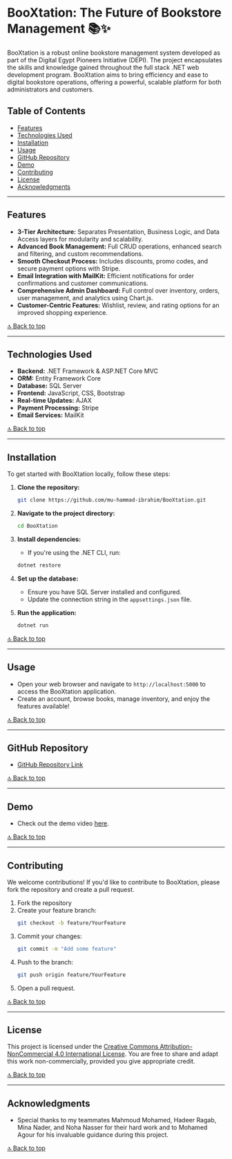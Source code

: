 # BooXtation: The Future of Bookstore Management 📚✨

BooXtation is a robust online bookstore management system developed as part of the Digital Egypt Pioneers Initiative (DEPI). The project encapsulates the skills and knowledge gained throughout the full stack .NET web development program. BooXtation aims to bring efficiency and ease to digital bookstore operations, offering a powerful, scalable platform for both administrators and customers.

## Table of Contents
- [Features](#features)
- [Technologies Used](#technologies-used)
- [Installation](#installation)
- [Usage](#usage)
- [GitHub Repository](#github-repository)
- [Demo](#demo)
- [Contributing](#contributing)
- [License](#license)
- [Acknowledgments](#acknowledgments)

---

## Features

- **3-Tier Architecture:** Separates Presentation, Business Logic, and Data Access layers for modularity and scalability.
- **Advanced Book Management:** Full CRUD operations, enhanced search and filtering, and custom recommendations.
- **Smooth Checkout Process:** Includes discounts, promo codes, and secure payment options with Stripe.
- **Email Integration with MailKit:** Efficient notifications for order confirmations and customer communications.
- **Comprehensive Admin Dashboard:** Full control over inventory, orders, user management, and analytics using Chart.js.
- **Customer-Centric Features:** Wishlist, review, and rating options for an improved shopping experience.

[🔝 Back to top](#table-of-contents)

---

## Technologies Used

- **Backend:** .NET Framework & ASP.NET Core MVC
- **ORM:** Entity Framework Core
- **Database:** SQL Server
- **Frontend:** JavaScript, CSS, Bootstrap
- **Real-time Updates:** AJAX
- **Payment Processing:** Stripe
- **Email Services:** MailKit

[🔝 Back to top](#table-of-contents)

---

## Installation

To get started with BooXtation locally, follow these steps:

1. **Clone the repository:**
   ```bash
   git clone https://github.com/mu-hammad-ibrahim/BooXtation.git
   ```

2. **Navigate to the project directory:**
   ```bash
   cd BooXtation
   ```

3. **Install dependencies:**
   - If you're using the .NET CLI, run:
   ```bash
   dotnet restore
   ```

4. **Set up the database:**
   - Ensure you have SQL Server installed and configured.
   - Update the connection string in the `appsettings.json` file.

5. **Run the application:**
   ```bash
   dotnet run
   ```

[🔝 Back to top](#table-of-contents)

---

## Usage

- Open your web browser and navigate to `http://localhost:5000` to access the BooXtation application.
- Create an account, browse books, manage inventory, and enjoy the features available!

[🔝 Back to top](#table-of-contents)

---

## GitHub Repository

- [GitHub Repository Link](https://github.com/mu-hammad-ibrahim/BooXtation)

[🔝 Back to top](#table-of-contents)

---

## Demo

- Check out the demo video [here](https://drive.google.com/file/d/1L6lZ36MLTaOkiCkdSi76M2qDyeuWJGGm/view?usp=sharing).

[🔝 Back to top](#table-of-contents)

---

## Contributing

We welcome contributions! If you'd like to contribute to BooXtation, please fork the repository and create a pull request.

1. Fork the repository
2. Create your feature branch:
   ```bash
   git checkout -b feature/YourFeature
   ```
3. Commit your changes:
   ```bash
   git commit -m "Add some feature"
   ```
4. Push to the branch:
   ```bash
   git push origin feature/YourFeature
   ```
5. Open a pull request.

[🔝 Back to top](#table-of-contents)

---

## License

This project is licensed under the [Creative Commons Attribution-NonCommercial 4.0 International License](LICENSE.md). You are free to share and adapt this work non-commercially, provided you give appropriate credit.

[🔝 Back to top](#table-of-contents)

---

## Acknowledgments

- Special thanks to my teammates Mahmoud Mohamed, Hadeer Ragab, Mina Nader, and Noha Nasser for their hard work and to Mohamed Agour for his invaluable guidance during this project.

[🔝 Back to top](#table-of-contents) 

